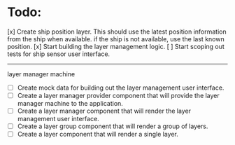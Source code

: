 # Todo:
[x] Create ship position layer. This should use the latest position information from the ship when available. if the ship is not available, use the last known position.
[x] Start building the layer management logic. 
[ ] Start scoping out tests for ship sensor user interface. 

--- 
layer manager machine
   - [ ] Create mock data for building out the layer management user interface. 
   - [ ] Create a layer manager provider component that will provide the layer manager machine to the application. 
   - [ ] Create a layer manager component that will render the layer management user interface. 
   - [ ] Create a layer group component that will render a group of layers. 
   - [ ] Create a layer component that will render a single layer. 
